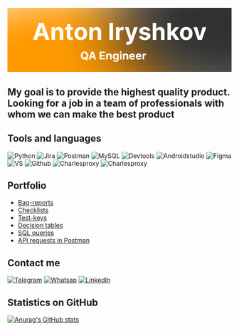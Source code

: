 ![HEADER](https://github.com/anton-rshk/anton-rshk/blob/main/Frame%2029.png)

## My goal is to provide the highest quality product. Looking for a job in a team of professionals with whom we can make the best product

## Tools and languages

![Python](https://img.shields.io/badge/-Python-000000?style=for-the-badge&logo=python&logoColor=FFD342)
![Jira](https://img.shields.io/badge/-Jira-000000?style=for-the-badge&logo=jira&logoColor=2684FF)
![Postman](https://img.shields.io/badge/-Postman-000000?style=for-the-badge&logo=postman&logoColor=FD6C35)
![MySQL](https://img.shields.io/badge/-MySQL-000000?style=for-the-badge&logo=mysql&logoColor=2572C2)
![Devtools](https://img.shields.io/badge/-Devtools-000000?style=for-the-badge&logo=googlechrome&logoColor=1A73E8)
![Androidstudio](https://img.shields.io/badge/-androidstudio-000000?style=for-the-badge&logo=androidstudio&logoColor=249644)
![Figma](https://img.shields.io/badge/-figma-000000?style=for-the-badge&logo=figma&logoColor=A259FF)
![VS](https://img.shields.io/badge/-vscode-000000?style=for-the-badge&logo=visualstudio&logoColor=3CA8F1)
![Github](https://img.shields.io/badge/-github-000000?style=for-the-badge&logo=github&logoColor=FFFFFF)
![Charlesproxy](https://img.shields.io/badge/-CharlesProxy-000000?style=for-the-badge)
![Charlesproxy](https://img.shields.io/badge/-html-000000?style=for-the-badge&logo=languagehtml&logoColor=E44D26)



## Portfolio

- [Bag-reports](https://github.com/anton-rshk/Bag-reports)
- [Checklists](https://github.com/anton-rshk/Check-list)
- [Test-keys](https://github.com/anton-rshk/Test-keys)
- [Decision tables](https://github.com/anton-rshk/Decision-table)
- [SQL queries](https://docs.google.com/document/d/1fzSkVFDLYCsfGMc774N4aobXvxcerBn47oY3voCKQEo/edit?usp=sharing)
- [API requests in Postman](https://docs.google.com/document/d/17UAxm6EEbG8-lY0pgib20U4tZwHR6aKkj0wWOOoDhwc/edit?usp=sharing)

## Contact me

[![Telegram](https://img.shields.io/badge/-Telegram-000000?style=for-the-badge&logo=telegram)](https://t.me/lala_tnt)
[![Whatsap](https://img.shields.io/badge/-Whatsapp-000000?style=for-the-badge&logo=whatsapp)](https://wa.me/79962471853)
[![LinkedIn](https://img.shields.io/badge/-LinkedIn-000000?style=for-the-badge&logo=LinkedIn&logoColor=0077FF)](https://www.linkedin.com/in/anton-iryshkov-2097b525b/)

## Statistics on GitHub

[![Anurag's GitHub stats](https://github-readme-stats.vercel.app/api?username=anton-rshk&theme=onedark&show_icons=true)](https://github.com/anuraghazra/github-readme-stats)
